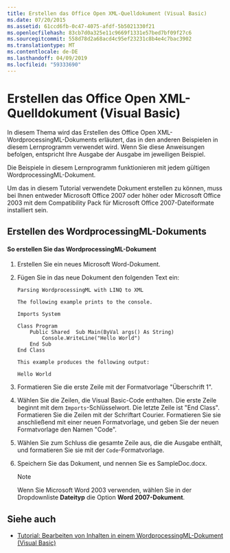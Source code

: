 ```yaml
---
title: Erstellen das Office Open XML-Quelldokument (Visual Basic)
ms.date: 07/20/2015
ms.assetid: 61ccd6fb-0c47-4075-afdf-5b5021330f21
ms.openlocfilehash: 83cb7d0a325e11c9669f1331e57bed7bf09f27c6
ms.sourcegitcommit: 558d78d2a68acd4c95ef23231c8b4e4c7bac3902
ms.translationtype: MT
ms.contentlocale: de-DE
ms.lasthandoff: 04/09/2019
ms.locfileid: "59333690"
---
```

# <a name="creating-the-source-office-open-xml-document-visual-basic"></a>Erstellen das Office Open XML-Quelldokument (Visual Basic)
In diesem Thema wird das Erstellen des Office Open XML-WordprocessingML-Dokuments erläutert, das in den anderen Beispielen in diesem Lernprogramm verwendet wird. Wenn Sie diese Anweisungen befolgen, entspricht Ihre Ausgabe der Ausgabe im jeweiligen Beispiel.  
  
 Die Beispiele in diesem Lernprogramm funktionieren mit jedem gültigen WordprocessingML-Dokument.  
  
 Um das in diesem Tutorial verwendete Dokument erstellen zu können, muss bei Ihnen entweder Microsoft Office 2007 oder höher oder Microsoft Office 2003 mit dem Compatibility Pack für Microsoft Office 2007-Dateiformate installiert sein.  
  
## <a name="creating-the-wordprocessingml-document"></a>Erstellen des WordprocessingML-Dokuments  
  
#### <a name="to-create-the-wordprocessingml-document"></a>So erstellen Sie das WordprocessingML-Dokument  
  
1. Erstellen Sie ein neues Microsoft Word-Dokument.  
  
2. Fügen Sie in das neue Dokument den folgenden Text ein:  
  
    ```  
    Parsing WordprocessingML with LINQ to XML  
  
    The following example prints to the console.  
  
    Imports System  
  
    Class Program  
        Public Shared  Sub Main(ByVal args() As String)  
            Console.WriteLine("Hello World")  
        End Sub  
    End Class  
  
    This example produces the following output:  
  
    Hello World  
    ```  
  
3. Formatieren Sie die erste Zeile mit der Formatvorlage "Überschrift 1".  
  
4. Wählen Sie die Zeilen, die Visual Basic-Code enthalten. Die erste Zeile beginnt mit dem `Imports`-Schlüsselwort. Die letzte Zeile ist "End Class". Formatieren Sie die Zeilen mit der Schriftart Courier. Formatieren Sie sie anschließend mit einer neuen Formatvorlage, und geben Sie der neuen Formatvorlage den Namen "Code".  
  
5. Wählen Sie zum Schluss die gesamte Zeile aus, die die Ausgabe enthält, und formatieren Sie sie mit der `Code`-Formatvorlage.  
  
6. Speichern Sie das Dokument, und nennen Sie es <legacyBold>SampleDoc.docx</legacyBold>.  
  
    > [!NOTE]
    >  Wenn Sie Microsoft Word 2003 verwenden, wählen Sie in der Dropdownliste **Dateityp** die Option **Word 2007-Dokument**.  
  
## <a name="see-also"></a>Siehe auch

- [Tutorial: Bearbeiten von Inhalten in einem WordprocessingML-Dokument (Visual Basic)](../../../../visual-basic/programming-guide/concepts/linq/tutorial-manipulating-content-in-a-wordprocessingml-document.md)
